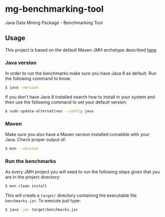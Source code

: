 # mg-benchmarking-tool

Java Data Mining Package - Benchmarking Tool

## Usage

This project is based on the default Maven JMH archetype described [here](https://openjdk.java.net/projects/code-tools/jmh/).

### Java version

In order to run the benchmarks make sure you have Java 8 as default. Run the following command to know:

```bash
$ java -version
```

If you don't have Java 8 installed search how to install in your system and then use the following command to set your default version:

```bash
$ sudo update-alternatives --config java
```

### Maven

Make sure you also have a Maven version installed comatible with your Java. Check proper output of:

```bash
$ mvn --version
```

### Run the benchmarks

As every JMH project you will need to run the following steps given that you are in the project directory:

```bash
$ mvn clean install
```

This will create a `target/` directory containing the executable file `benchmarks.jar`. To execute just type:

```bash
$ java -jar target/benchmarks.jar
```

